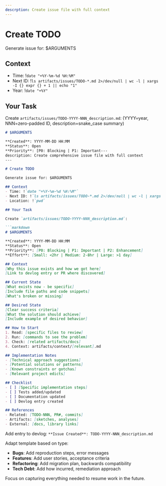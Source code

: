 ```yaml
---
descrption: Create issue file with full context
---
```


# Create TODO

Generate issue for: $ARGUMENTS

## Context
- Time: !`date "+%Y-%m-%d %H:%M"`
- Next ID: !`ls artifacts/issues/TODO-*.md 2>/dev/null | wc -l | xargs -I {} expr {} + 1 || echo "1"`
- Year: !`date "+%Y"`

## Your Task

Create `artifacts/issues/TODO-YYYY-NNN_description.md`:
(YYYY=year, NNN=zero-padded ID, description=snake_case summary)

```markdown
# $ARGUMENTS

**Created**: YYYY-MM-DD HH:MM
**Status**: Open
**Priority**: [P0: Blocking | P1: Important---
description: Create comprehensive issue file with full context
---

# Create TODO

Generate issue for: $ARGUMENTS

## Context
- Time: !`date "+%Y-%m-%d %H:%M"`
- Next ID: !`ls artifacts/issues/TODO-*.md 2>/dev/null | wc -l | xargs -I {} expr {} + 1 || echo "1"`
- Location: !`pwd`

## Your Task

Create `artifacts/issues/TODO-YYYY-NNN_description.md`:

```markdown
# $ARGUMENTS

**Created**: YYYY-MM-DD HH:MM
**Status**: Open
**Priority**: [P0: Blocking | P1: Important | P2: Enhancement]
**Effort**: [Small: <2hr | Medium: 2-8hr | Large: >1 day]

## Context
[Why this issue exists and how we got here]
[Link to devlog entry or PR where discovered]

## Current State
[What exists now - be specific]
[Include file paths and code snippets]
[What's broken or missing]

## Desired State
[Clear success criteria]
[What the solution should achieve]
[Include example of desired behavior]

## How to Start
1. Read: [specific files to review]
2. Run: [commands to see the problem]
3. Check: [related artifacts/docs]
4. Context: artifacts/context/[relevant].md

## Implementation Notes
- [Technical approach suggestions]
- [Potential solutions or patterns]
- [Known constraints or gotchas]
- [Relevant project edicts]

## Checklist
- [ ] [Specific implementation steps]
- [ ] Tests added/updated
- [ ] Documentation updated
- [ ] Devlog entry created

## References
- Related: [TODO-NNN, PR#, commits]
- Artifacts: [sketches, analyses]
- External: [docs, library links]
```

Add entry to devlog: `**Issue Created**: TODO-YYYY-NNN_description.md`

Adapt template based on type:
- **Bugs**: Add reproduction steps, error messages
- **Features**: Add user stories, acceptance criteria
- **Refactoring**: Add migration plan, backwards compatibility
- **Tech Debt**: Add how incurred, remediation approach

Focus on capturing everything needed to resume work in the future.
